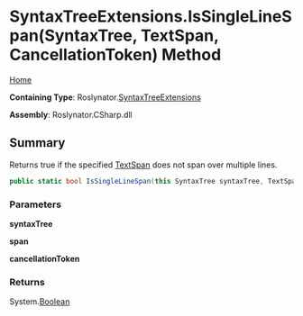 # SyntaxTreeExtensions\.IsSingleLineSpan\(SyntaxTree, TextSpan, CancellationToken\) Method

[Home](../../../README.md)

**Containing Type**: Roslynator\.[SyntaxTreeExtensions](../README.md)

**Assembly**: Roslynator\.CSharp\.dll

## Summary

Returns true if the specified [TextSpan](https://docs.microsoft.com/en-us/dotnet/api/microsoft.codeanalysis.text.textspan) does not span over multiple lines\.

```csharp
public static bool IsSingleLineSpan(this SyntaxTree syntaxTree, TextSpan span, CancellationToken cancellationToken = default(CancellationToken))
```

### Parameters

**syntaxTree**

**span**

**cancellationToken**

### Returns

System\.[Boolean](https://docs.microsoft.com/en-us/dotnet/api/system.boolean)


